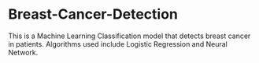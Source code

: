 # Breast-Cancer-Detection
This is a Machine Learning Classification model that detects breast cancer in patients. Algorithms used include Logistic Regression and Neural Network. 
